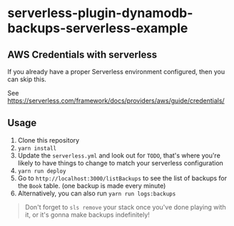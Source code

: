 # serverless-plugin-dynamodb-backups-serverless-example

## AWS Credentials with serverless

If you already have a proper Serverless environment configured, then you can skip this.

See https://serverless.com/framework/docs/providers/aws/guide/credentials/

## Usage

1. Clone this repository
2. `yarn install`
3. Update the `serverless.yml` and look out for `TODO`, that's where you're likely to have things to change to match your serverless configuration
4. `yarn run deploy`
5. Go to `http://localhost:3000/listBackups` to see the list of backups for the `Book` table. (one backup is made every minute)
5. Alternatively, you can also run `yarn run logs:backups`

> Don't forget to `sls remove` your stack once you've done playing with it, or it's gonna make backups indefinitely!
